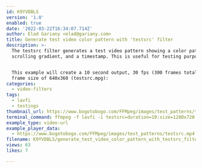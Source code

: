```yaml
---
id: K9YVDBLS
version: '1.0'
enabled: true
date: '2022-03-22T16:34:07.714Z'
author: Elad Gariany <elad@gariany.com>
title: Generate test video color pattern with 'testsrc' filter
description: >-
  The testsrc filter generates a test video pattern showing a color pattern, a
  scrolling gradient, and a timestamp. This is useful for testing purposes.


  This example will create a 10 second output, 30 fps (300 frames total), with a
  frame size of 640x360 (testsrc.mpg):
categories:
  - video-filters
tags:
  - lavfi
  - testings
thumbnail_url: https://www.bogotobogo.com/FFMpeg/images/test_patterns/testsrc010.png
terminal_command: ffmpeg -f lavfi -i testsrc=duration=10:size=1280x720:rate=30 testsrc.mpg
example_type: video-url
example_player_data:
  - https://www.bogotobogo.com/FFMpeg/images/test_patterns/testsrc.mp4
filename: K9YVDBLS/generate_test_video_color_pattern_with_testsrc_filter.md
views: 63
likes: 7

---
```

